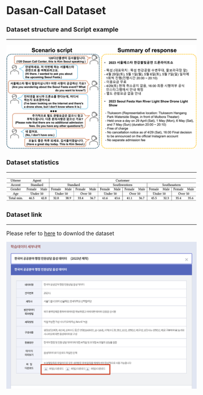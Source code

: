 # Dasan-Call Dataset

### Dataset structure and Script example

---

![data_structure](./img/text_data_example.png)

### Dataset statistics

---

![dataset_statistics](./img/dataset_statistics.png)

### Dataset link

---

Please refer to [here](https://data.seoul.go.kr/etc/aiEduData.do) to downlod the dataset

![screenshot](./img/screenshot.png)
